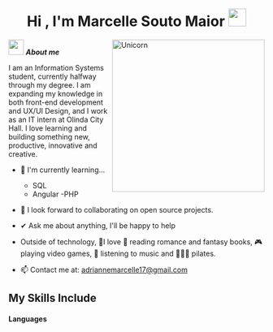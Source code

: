 <h1 align="center"><b>Hi , I'm Marcelle Souto Maior </b><img src="https://media.giphy.com/media/hvRJCLFzcasrR4ia7z/giphy.gif" width="35"></h1>
<!--  -->
<img align="right" width=300px alt="Unicorn" src="https://c.tenor.com/GN73MKBawZYAAAAi/busy-cute.gif" />

<img src="https://media.giphy.com/media/ObNTw8Uzwy6KQ/giphy.gif" width="30px">&nbsp;***About me***

I am an Information Systems student, currently halfway through my degree. I am expanding my knowledge in both front-end development and UX/UI Design, and I work as an IT intern at Olinda City Hall. I love learning and building something new, productive, innovative and creative.
- 🌱 I'm currently learning...
  - SQL
  - Angular
  -PHP
- 👯 I look forward to collaborating on open source projects.
- ✔ Ask me about anything, I'll be happy to help<br>
- Outside of technology, 💜I love 📖 reading romance and fantasy books, 🎮 playing video games, 🎵 listening to music and 🧘🏻‍♀️ pilates.

- 📫 Contact me at: <a href="adriannemarcelle17@gmail.com">adriannemarcelle17@gmail.com</a>

## My Skills Include

<h4> Languages </h4>
